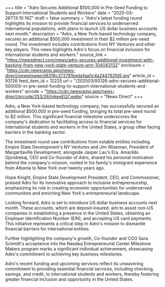 +++
title = "Adro Secures Additional $500,000 in Pre-Seed Funding to Support International Students and Workers"
date = "2025-03-26T13:10:16Z"
draft = false
summary = "Adro's latest funding round highlights its mission to provide financial services to underserved international populations, with plans to launch US dollar business accounts next month."
description = "Adro, a New York-based technology company, secures an additional $500,000 investment in their $2 million pre-seed round. The investment includes contributions from NY Ventures and other key players. This news highlights Adro's focus on financial inclusion for international students and workers."
source_link = "https://newsdirect.com/news/adro-secures-additional-investment-with-backing-from-new-york-state-venture-arm-104043132"
enclosure = "https://cdn.newsramp.app/news-direct/newsimage/d8316c372781bedafaa0c4a244782fd5.jpg"
article_id = 93126
feed_item_id = 12225
url = "/202503/93126-adro-secures-additional-500000-in-pre-seed-funding-to-support-international-students-and-workers"
qrcode = "https://cdn.newsramp.app/news-direct/qrcode/253/26/jokeeEQ7.webp"
source = "News Direct"
+++

<p>Adro, a New York-based technology company, has successfully secured an additional $500,000 in pre-seed funding, bringing its total pre-seed round to $2 million. This significant financial milestone underscores the company's dedication to facilitating access to financial services for international students and workers in the United States, a group often facing barriers in the banking sector.</p><p>The investment round saw contributions from notable entities including Empire State Development's NY Ventures and Jim Wiseman, President of Margaritaville Development, alongside Jasper Lau's Era. Amarildo Gjondrekaj, CEO and Co-founder of Adro, shared his personal motivation behind the company's mission, rooted in his family's immigrant experience from Albania to New York over twenty years ago.</p><p>Hope Knight, Empire State Development President, CEO, and Commissioner, praised Adro for its innovative approach to inclusive entrepreneurship, emphasizing its role in creating economic opportunities for underserved communities and enriching New York's entrepreneurial landscape.</p><p>Looking forward, Adro is set to introduce US dollar business accounts next month. These accounts, which are deposit-insured, aim to assist non-US companies in establishing a presence in the United States, obtaining an Employer Identification Number (EIN), and accepting US card payments. This initiative represents a critical step in Adro's mission to dismantle financial barriers for international entities.</p><p>Further highlighting the company's growth, Co-founder and COO Sara Schmitt's acceptance into the Nasdaq Entrepreneurial Center Milestone Makers program marks a significant individual achievement, showcasing Adro's commitment to achieving key business milestones.</p><p>Adro's recent funding and upcoming services reflect its unwavering commitment to providing essential financial services, including checking, savings, and credit, to international students and workers, thereby fostering greater financial inclusion and opportunity in the United States.</p>